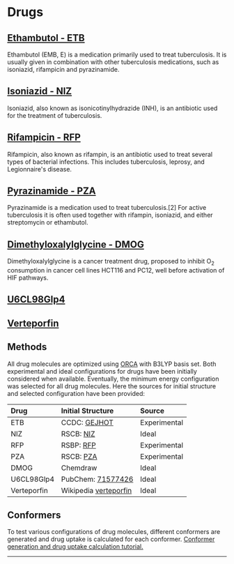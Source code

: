 # Drugs

## [Ethambutol - ETB][ethambutol-wiki]
Ethambutol (EMB, E) is a medication primarily used to treat tuberculosis. It is usually given in combination with other tuberculosis medications, such as isoniazid, rifampicin and pyrazinamide.

## [Isoniazid - NIZ][isoniazid-wiki]
Isoniazid, also known as isonicotinylhydrazide (INH), is an antibiotic used for the treatment of tuberculosis.

## [Rifampicin - RFP][rifampicin-wiki]
Rifampicin, also known as rifampin, is an antibiotic used to treat several types of bacterial infections. This includes tuberculosis, leprosy, and Legionnaire's disease.

## [Pyrazinamide - PZA][pyrazinamide-wiki]
Pyrazinamide is a medication used to treat tuberculosis.[2] For active tuberculosis it is often used together with rifampin, isoniazid, and either streptomycin or ethambutol.

## [Dimethyloxalylglycine - DMOG][dmog-pubchem]
Dimethyloxalylglycine is a cancer treatment drug, proposed to inhibit O<sub>2</sub> consumption in cancer cell lines HCT116 and PC12, well before activation of HIF pathways.

## [U6CL98Glp4](https://pubchem.ncbi.nlm.nih.gov/compound/cb-839#section=3D-Conformer)

## [Verteporfin](https://en.wikipedia.org/wiki/Verteporfin)

## Methods

All drug molecules are optimized using [ORCA][orca] with B3LYP basis set. Both experimental and ideal configurations for drugs have been initially considered when available. Eventually, the minimum energy configuration was selected for all drug molecules. Here the sources for initial structure and selected configuration have been provided:

|Drug       |Initial Structure       |Source      |
|:----------|:-----------------------|:-----------|
|ETB        |CCDC: [GEJHOT]          |Experimental|
|NIZ        |RSCB: [NIZ]             |Ideal       |
|RFP        |RSBP: [RFP]             |Experimental|
|PZA        |RSCB: [PZA]             |Experimental|
|DMOG       |Chemdraw                |Ideal       |
|U6CL98Glp4 |PubChem: [71577426]     |Ideal       |
|Verteporfin|Wikipedia [verteporfin] |Ideal       |

## Conformers

To test various configurations of drug molecules, different conformers are generated and drug uptake is calculated for each conformer.
[Conformer generation and drug uptake calculation tutorial.](https://kbsezginel.github.io/research/conformers-bokeh/)

------------------------------------------------------------------------
[ethambutol-wiki]: https://en.wikipedia.org/wiki/Ethambutol
[isoniazid-wiki]: https://en.wikipedia.org/wiki/Isoniazid
[rifampicin-wiki]: https://en.wikipedia.org/wiki/Rifampicin
[pyrazinamide-wiki]: https://en.wikipedia.org/wiki/Pyrazinamide
[dmog-pubchem]: https://pubchem.ncbi.nlm.nih.gov/substance/329798774
[orca]: https://orcaforum.cec.mpg.de/
[GEJHOT]: https://www.ccdc.cam.ac.uk/structures/Search?Ccdcid=gejhot
[NIZ]: https://www4.rcsb.org/ligand/NIZ
[PZA]: https://www4.rcsb.org/ligand/PZA
[RFP]: https://www4.rcsb.org/ligand/RFP
[Verteporfin-21106402]: http://www.chemspider.com/Chemical-Structure.21106402.html
[verteporfin]: https://chemapps.stolaf.edu/jmol/jmol.php?model=COC%28%3DO%29%5BC%40%40H%5D2C%28%3DC%5CC%3DC3%5Cc1cc6nc%28cc5nc%28cc4nc%28cc%28n1%29%5BC%40%5D23C%29C%28%2FC%29%3DC4%2FCCC%28%3DO%29OC%29c%28CCC%28O%29%3DO%29c5C%29C%28%2FC%3DC%29%3DC6%2FC%29%2FC%28%3DO%29OC
[71577426]: https://pubchem.ncbi.nlm.nih.gov/compound/cb-839#section=3D-Conformer
